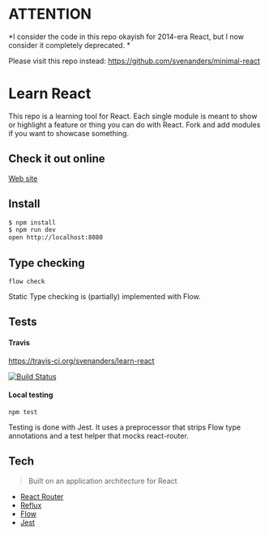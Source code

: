 # ATTENTION

*I consider the code in this repo okayish for 2014-era React, but I now consider it completely deprecated. *

Please visit this repo instead: https://github.com/svenanders/minimal-react


# Learn React

This repo is a learning tool for React. Each single module is meant to show or highlight a feature or thing you can do with React. Fork and add modules if you want to showcase something. 

## Check it out online

[Web site](https://learnreact.robbestad.com/)

## Install

```sh
$ npm install
$ npm run dev 
open http://localhost:8080
```

## Type checking

```flow check```

Static Type checking is (partially) implemented with Flow.

## Tests

#### Travis

https://travis-ci.org/svenanders/learn-react

[![Build Status](https://travis-ci.org/svenanders/learn-react.svg?branch=master)](https://travis-ci.org/svenanders/learn-react)

#### Local testing

```npm test```

Testing is done with Jest. It uses a preprocessor that strips Flow type annotations and a test helper that mocks
react-router.

## Tech

> Built on an application architecture for React 
    
- [React Router](https://github.com/rackt/react-router)
- [Reflux](https://www.npmjs.org/package/reflux)
- [Flow](http://flowtype.org/)
- [Jest](https://facebook.github.io/jest/)

